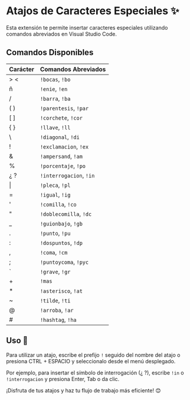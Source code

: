 # Atajos de Caracteres Especiales ✨

Esta extensión te permite insertar caracteres especiales utilizando comandos abreviados en Visual Studio Code.

## Comandos Disponibles

| Carácter       | Comandos Abreviados    |
|----------------|------------------------|
| > <            | `!bocas`, `!bo`        |
| ñ              | `!enie`, `!en`         |
| /              | `!barra`, `!ba`        |
| ( )            | `!parentesis`, `!par`  |
| [ ]            | `!corchete`, `!cor`    |
| { }            | `!llave`, `!ll`        |
| \              | `!diagonal`, `!di`     |
| !              | `!exclamacion`, `!ex`  |
| &              | `!ampersand`, `!am`    |
| %              | `!porcentaje`, `!po`   |
| ¿ ?            | `!interrogacion`, `!in`|
| \|             | `!pleca`, `!pl`        |
| =              | `!igual`, `!ig`        |
| '              | `!comilla`, `!co`      |
| "              | `!doblecomilla`, `!dc` |
| _              | `!guionbajo`, `!gb`    |
| .              | `!punto`, `!pu`        |
| :              | `!dospuntos`, `!dp`    |
| ,              | `!coma`, `!cm`         |
| ;              | `!puntoycoma`, `!pyc`  |
| \`             | `!grave`, `!gr`        |
| +              | `!mas`                 |
| *              | `!asterisco`, `!at`    |
| ~              | `!tilde`, `!ti`        |
| @              | `!arroba`, `!ar`       |
| #              | `!hashtag`, `!ha`      |

## Uso 🚀

Para utilizar un atajo, escribe el prefijo `!` seguido del nombre del atajo o presiona CTRL + ESPACIO y seleccionalo desde el menú desplegado.

Por ejemplo, para insertar el símbolo de interrogación (¿ ?), escribe `!in` o `!interrogacion` y presiona Enter, Tab o da clic.

¡Disfruta de tus atajos y haz tu flujo de trabajo más eficiente! 😊
